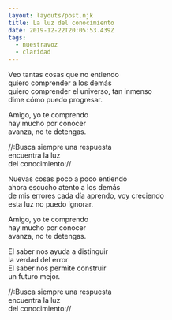```yaml
---
layout: layouts/post.njk
title: La luz del conocimiento
date: 2019-12-22T20:05:53.439Z
tags:
  - nuestravoz
  - claridad
---
```

Veo tantas cosas que no entiendo\
quiero comprender a los demás\
quiero comprender el universo, tan inmenso\
dime cómo puedo progresar.

Amigo, yo te comprendo\
hay mucho por conocer\
avanza, no te detengas.

//:Busca siempre una respuesta\
encuentra la luz\
del conocimiento://

Nuevas cosas poco a poco entiendo \
ahora escucho atento a los demás\
de mis errores cada día aprendo, voy creciendo \
esta luz no puedo ignorar.

Amigo, yo te comprendo \
hay mucho por conocer \
avanza, no te detengas.

El saber nos ayuda a distinguir\
la verdad del error\
El saber nos permite construir\
un futuro mejor.

//:Busca siempre una respuesta \
encuentra la luz\
del conocimiento://
